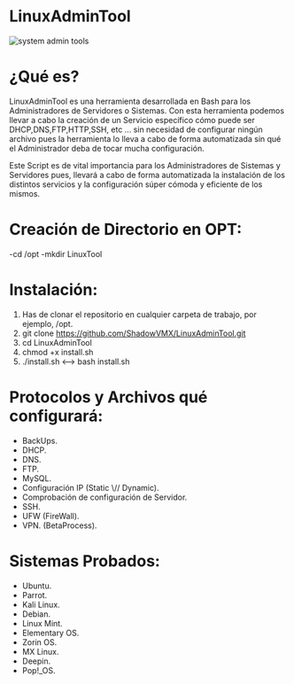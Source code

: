 # LinuxAdminTool

![system admin tools](https://user-images.githubusercontent.com/92258683/220797406-8062b6a5-3be0-4662-afa3-9bc07c81ad97.png)

# ¿Qué es?

LinuxAdminTool es una herramienta desarrollada en Bash para los Administradores de Servidores o Sistemas. Con esta herramienta
podemos llevar a cabo la creación de un Servicio específico cómo puede ser DHCP,DNS,FTP,HTTP,SSH, etc ... sin necesidad de configurar ningún archivo pues la herramienta lo lleva a cabo de forma automatizada sin qué el Administrador deba de tocar mucha configuración.

Este Script es de vital importancia para los Administradores de Sistemas y Servidores pues, llevará a cabo de forma automatizada la instalación de los distintos servicios y la configuración súper cómoda y eficiente de los mismos.

# Creación de Directorio en OPT:

-cd /opt
-mkdir LinuxTool


# Instalación:

1. Has de clonar el repositorio en cualquier carpeta de trabajo, por ejemplo, /opt.
2. git clone https://github.com/ShadowVMX/LinuxAdminTool.git
3. cd LinuxAdminTool
4. chmod +x install.sh
5. ./install.sh <--> bash install.sh

# Protocolos y Archivos qué configurará:

- BackUps.
- DHCP.
- DNS.
- FTP.
- MySQL.
- Configuración IP (Static \\// Dynamic).
- Comprobación de configuración de Servidor.
- SSH.
- UFW (FireWall).
- VPN. (BetaProcess).

# Sistemas Probados:
- Ubuntu.
- Parrot.
- Kali Linux.
- Debian.
- Linux Mint.
- Elementary OS.
- Zorin OS.
- MX Linux.
- Deepin.
- Pop!_OS.

